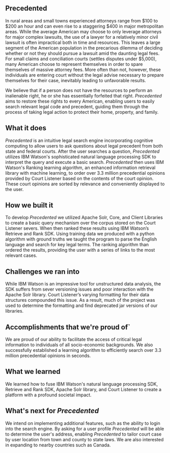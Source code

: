 ## Precedented

In rural areas and small towns experienced attorneys range from $100 to $200 an hour and can even rise to a staggering $400 in major metropolitan areas. While the average American may choose to only leverage attorneys for major complex lawsuits, the use of a lawyer for a relatively minor civil lawsuit is often impractical both in time and resources. This leaves a large segment of the American population in the precarious dilemma of deciding whether or not they should pursue a lawsuit amid the daunting legal fees. For small claims and conciliation courts (settles disputes under $5,000), many American choose to represent themselves in order to spare themselves of massive attorney fees. More often than not, however, these individuals are entering court without the legal advise necessary to prepare themselves for their case, inevitably leading to unfavorable results.

We believe that if a person does not have the resources to perform an inalienable right, he or she has essentially forfeited that right. _Precedented_ aims to restore these rights to every American, enabling users to easily search relevant legal code and precedent, guiding them through the process of taking legal action to protect their home, property, and family.

## What it does

_Precedented_ is an intuitive legal search engine incorporating cognitive computing to allow users to ask questions about legal precedent from both state and federal courts. After the user searches a question, _Precedented_ utilizes IBM Watson's sophisticated natural language processing SDK to interpret the query and execute a basic search. _Precedented_ then uses IBM Watson's Ranking learning algorithm, an enhanced information retrieval library with machine learning, to order over 3.3 million precedential opinions provided by Court Listener based on the contents of the court opinion. These court opinions are sorted by relevance and conveniently displayed to the user.

## How we built it

To develop _Precedented_ we utilized Apache Solr, Core, and Client Libraries to create a basic query mechanism over the corpus stored on the Court Listener severs.  When then ranked these results using IBM Watson’s Retrieve and Rank SDK.  Using training data we produced with a python algorithm with ground truths we taught the program to parse the English language and search for key legal terms. The ranking algorithm than ordered the results, providing the user with a series of links to the most relevant cases.


## Challenges we ran into

While IBM Watson is an impressive tool for unstructured data analysis, the SDK suffers from sever versioning issues and poor interaction with the Apache Solr library.  Court Listener’s varying formatting for their data structures compounded this issue.  As a result, much of the project was used to determine the formatting and find deprecated jar versions of our libraries. 

## Accomplishments that we're proud of`

We are proud of our ability to facilitate the access of critical legal information to individuals of all socio-economic backgrounds. We also successfully established a learning algorithm to efficiently search over 3.3 million precedential opinions in seconds.

## What we learned

We learned how to fuse IBM Watson's natural language processing SDK, Retrieve and Rank SDK, Apache Solr library, and Court Listener to create a platform with a profound societal impact.

## What's next for _Precedented_

We intend on implementing additional features, such as the ability to login into the search engine. By asking for a user profile _Precedented_ will be able to determine the user's address, enabling _Precedented_ to tailor court case by user location from town and county to state laws. We are also interested in expanding to nearby countries such as Canada.

